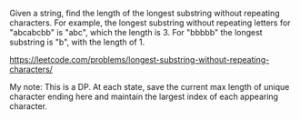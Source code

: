 Given a string, find the length of the longest substring without repeating characters. For example, the longest substring without repeating letters for "abcabcbb" is "abc", which the length is 3. For "bbbbb" the longest substring is "b", with the length of 1.

https://leetcode.com/problems/longest-substring-without-repeating-characters/

My note: This is a DP. At each state, save the current max length of unique character ending here and maintain the largest index of each appearing character.
